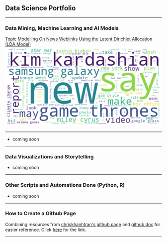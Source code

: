 ## Data Science Portfolio

---

### Data Mining, Machine Learning and AI Models

[Topic Modelling On News Weblinks Using the Latent Dirichlet Allocation (LDA Model)](https://github.com/joeytuason83/joeytuason.github.io/blob/0787bcb38665ace91dae958de081eb568b8b2338/Machine%20Learning/LDA%20Topic%20Modelling%20on%20News%20Pages_FINAL.ipynb)
<img src="images/wordcloud.png?raw=true"/>

---

- coming soon

---

### Data Visualizations and Storytelling

- coming soon

---

### Other Scripts and Automations Done (Python, R)

- coming soon

---

### How to Create a Github Page

Combining resources from [chriskhanhtran's github page](https://chriskhanhtran.github.io/_posts/2020-01-13-portfolio-tutorial/) and [github doc](https://docs.github.com/en/pages/getting-started-with-github-pages/creating-a-github-pages-site) for easier reference. Click [here](makegithubpage.md) for the link.

---
